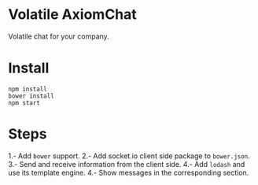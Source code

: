# Volatile AxiomChat

Volatile chat for your company.

# Install

    npm install
    bower install
    npm start

# Steps

1.- Add `bower` support.
2.- Add socket.io client side package to `bower.json`.
3.- Send and receive information from the client side.
4.- Add `lodash` and use its template engine.
4.- Show messages in the corresponding section.
